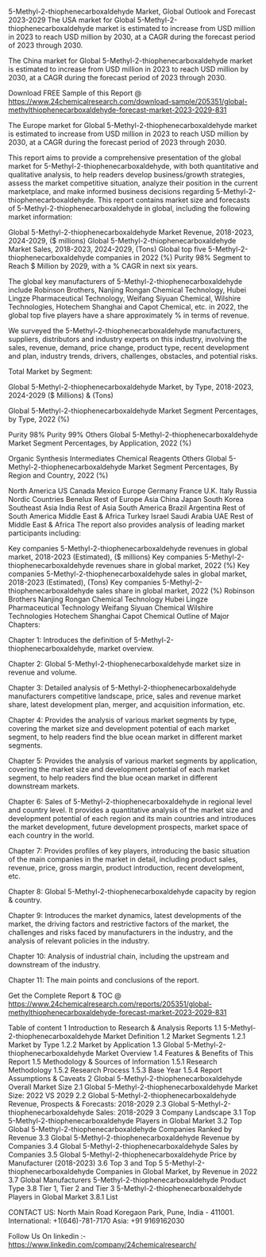 5-Methyl-2-thiophenecarboxaldehyde Market, Global Outlook and Forecast 2023-2029
The USA market for Global 5-Methyl-2-thiophenecarboxaldehyde market is estimated to increase from USD million in 2023 to reach USD million by 2030, at a CAGR during the forecast period of 2023 through 2030.

The China market for Global 5-Methyl-2-thiophenecarboxaldehyde market is estimated to increase from USD million in 2023 to reach USD million by 2030, at a CAGR during the forecast period of 2023 through 2030.

Download FREE Sample of this Report @ https://www.24chemicalresearch.com/download-sample/205351/global-methylthiophenecarboxaldehyde-forecast-market-2023-2029-831

The Europe market for Global 5-Methyl-2-thiophenecarboxaldehyde market is estimated to increase from USD million in 2023 to reach USD million by 2030, at a CAGR during the forecast period of 2023 through 2030.

This report aims to provide a comprehensive presentation of the global market for 5-Methyl-2-thiophenecarboxaldehyde, with both quantitative and qualitative analysis, to help readers develop business/growth strategies, assess the market competitive situation, analyze their position in the current marketplace, and make informed business decisions regarding 5-Methyl-2-thiophenecarboxaldehyde. This report contains market size and forecasts of 5-Methyl-2-thiophenecarboxaldehyde in global, including the following market information:

Global 5-Methyl-2-thiophenecarboxaldehyde Market Revenue, 2018-2023, 2024-2029, ($ millions)
Global 5-Methyl-2-thiophenecarboxaldehyde Market Sales, 2018-2023, 2024-2029, (Tons)
Global top five 5-Methyl-2-thiophenecarboxaldehyde companies in 2022 (%)
Purity 98% Segment to Reach $ Million by 2029, with a % CAGR in next six years.

The global key manufacturers of 5-Methyl-2-thiophenecarboxaldehyde include Robinson Brothers, Nanjing Rongan Chemical Technology, Hubei Lingze Pharmaceutical Technology, Weifang Siyuan Chemical, Wilshire Technologies, Hotechem Shanghai and Capot Chemical, etc. in 2022, the global top five players have a share approximately % in terms of revenue.

We surveyed the 5-Methyl-2-thiophenecarboxaldehyde manufacturers, suppliers, distributors and industry experts on this industry, involving the sales, revenue, demand, price change, product type, recent development and plan, industry trends, drivers, challenges, obstacles, and potential risks.

Total Market by Segment:

Global 5-Methyl-2-thiophenecarboxaldehyde Market, by Type, 2018-2023, 2024-2029 ($ Millions) & (Tons)

Global 5-Methyl-2-thiophenecarboxaldehyde Market Segment Percentages, by Type, 2022 (%)

Purity 98%
Purity 99%
Others
Global 5-Methyl-2-thiophenecarboxaldehyde Market Segment Percentages, by Application, 2022 (%)

Organic Synthesis Intermediates
Chemical Reagents
Others
Global 5-Methyl-2-thiophenecarboxaldehyde Market Segment Percentages, By Region and Country, 2022 (%)

North America
US
Canada
Mexico
Europe
Germany
France
U.K.
Italy
Russia
Nordic Countries
Benelux
Rest of Europe
Asia
China
Japan
South Korea
Southeast Asia
India
Rest of Asia
South America
Brazil
Argentina
Rest of South America
Middle East & Africa
Turkey
Israel
Saudi Arabia
UAE
Rest of Middle East & Africa
The report also provides analysis of leading market participants including:

Key companies 5-Methyl-2-thiophenecarboxaldehyde revenues in global market, 2018-2023 (Estimated), ($ millions)
Key companies 5-Methyl-2-thiophenecarboxaldehyde revenues share in global market, 2022 (%)
Key companies 5-Methyl-2-thiophenecarboxaldehyde sales in global market, 2018-2023 (Estimated), (Tons)
Key companies 5-Methyl-2-thiophenecarboxaldehyde sales share in global market, 2022 (%)
Robinson Brothers
Nanjing Rongan Chemical Technology
Hubei Lingze Pharmaceutical Technology
Weifang Siyuan Chemical
Wilshire Technologies
Hotechem Shanghai
Capot Chemical
Outline of Major Chapters:

Chapter 1: Introduces the definition of 5-Methyl-2-thiophenecarboxaldehyde, market overview.

Chapter 2: Global 5-Methyl-2-thiophenecarboxaldehyde market size in revenue and volume.

Chapter 3: Detailed analysis of 5-Methyl-2-thiophenecarboxaldehyde manufacturers competitive landscape, price, sales and revenue market share, latest development plan, merger, and acquisition information, etc.

Chapter 4: Provides the analysis of various market segments by type, covering the market size and development potential of each market segment, to help readers find the blue ocean market in different market segments.

Chapter 5: Provides the analysis of various market segments by application, covering the market size and development potential of each market segment, to help readers find the blue ocean market in different downstream markets.

Chapter 6: Sales of 5-Methyl-2-thiophenecarboxaldehyde in regional level and country level. It provides a quantitative analysis of the market size and development potential of each region and its main countries and introduces the market development, future development prospects, market space of each country in the world.

Chapter 7: Provides profiles of key players, introducing the basic situation of the main companies in the market in detail, including product sales, revenue, price, gross margin, product introduction, recent development, etc.

Chapter 8: Global 5-Methyl-2-thiophenecarboxaldehyde capacity by region & country.

Chapter 9: Introduces the market dynamics, latest developments of the market, the driving factors and restrictive factors of the market, the challenges and risks faced by manufacturers in the industry, and the analysis of relevant policies in the industry.

Chapter 10: Analysis of industrial chain, including the upstream and downstream of the industry.

Chapter 11: The main points and conclusions of the report.

Get the Complete Report & TOC @ https://www.24chemicalresearch.com/reports/205351/global-methylthiophenecarboxaldehyde-forecast-market-2023-2029-831

Table of content
1 Introduction to Research & Analysis Reports
1.1 5-Methyl-2-thiophenecarboxaldehyde Market Definition
1.2 Market Segments
1.2.1 Market by Type
1.2.2 Market by Application
1.3 Global 5-Methyl-2-thiophenecarboxaldehyde Market Overview
1.4 Features & Benefits of This Report
1.5 Methodology & Sources of Information
1.5.1 Research Methodology
1.5.2 Research Process
1.5.3 Base Year
1.5.4 Report Assumptions & Caveats
2 Global 5-Methyl-2-thiophenecarboxaldehyde Overall Market Size
2.1 Global 5-Methyl-2-thiophenecarboxaldehyde Market Size: 2022 VS 2029
2.2 Global 5-Methyl-2-thiophenecarboxaldehyde Revenue, Prospects & Forecasts: 2018-2029
2.3 Global 5-Methyl-2-thiophenecarboxaldehyde Sales: 2018-2029
3 Company Landscape
3.1 Top 5-Methyl-2-thiophenecarboxaldehyde Players in Global Market
3.2 Top Global 5-Methyl-2-thiophenecarboxaldehyde Companies Ranked by Revenue
3.3 Global 5-Methyl-2-thiophenecarboxaldehyde Revenue by Companies
3.4 Global 5-Methyl-2-thiophenecarboxaldehyde Sales by Companies
3.5 Global 5-Methyl-2-thiophenecarboxaldehyde Price by Manufacturer (2018-2023)
3.6 Top 3 and Top 5 5-Methyl-2-thiophenecarboxaldehyde Companies in Global Market, by Revenue in 2022
3.7 Global Manufacturers 5-Methyl-2-thiophenecarboxaldehyde Product Type
3.8 Tier 1, Tier 2 and Tier 3 5-Methyl-2-thiophenecarboxaldehyde Players in Global Market
3.8.1 List

CONTACT US:
North Main Road Koregaon Park, Pune, India - 411001.
International: +1(646)-781-7170
Asia: +91 9169162030

Follow Us On linkedin :- https://www.linkedin.com/company/24chemicalresearch/
